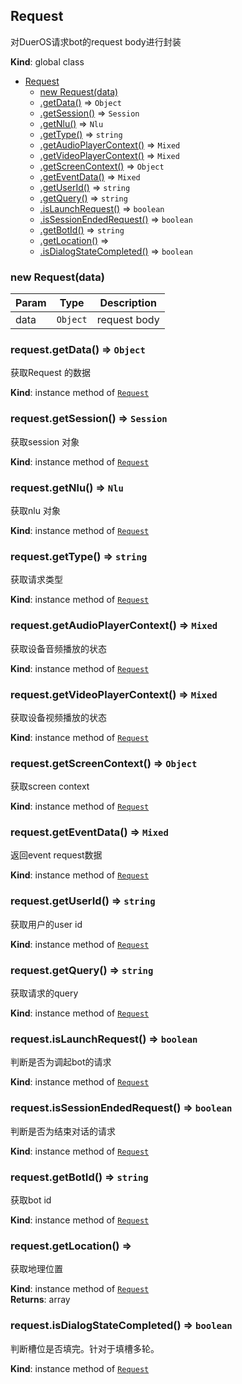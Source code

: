 <a name="Request"></a>

## Request
对DuerOS请求bot的request body进行封装

**Kind**: global class  

* [Request](#Request)
    * [new Request(data)](#new_Request_new)
    * [.getData()](#Request+getData) ⇒ <code>Object</code>
    * [.getSession()](#Request+getSession) ⇒ <code>Session</code>
    * [.getNlu()](#Request+getNlu) ⇒ <code>Nlu</code>
    * [.getType()](#Request+getType) ⇒ <code>string</code>
    * [.getAudioPlayerContext()](#Request+getAudioPlayerContext) ⇒ <code>Mixed</code>
    * [.getVideoPlayerContext()](#Request+getVideoPlayerContext) ⇒ <code>Mixed</code>
    * [.getScreenContext()](#Request+getScreenContext) ⇒ <code>Object</code>
    * [.getEventData()](#Request+getEventData) ⇒ <code>Mixed</code>
    * [.getUserId()](#Request+getUserId) ⇒ <code>string</code>
    * [.getQuery()](#Request+getQuery) ⇒ <code>string</code>
    * [.isLaunchRequest()](#Request+isLaunchRequest) ⇒ <code>boolean</code>
    * [.isSessionEndedRequest()](#Request+isSessionEndedRequest) ⇒ <code>boolean</code>
    * [.getBotId()](#Request+getBotId) ⇒ <code>string</code>
    * [.getLocation()](#Request+getLocation) ⇒
    * [.isDialogStateCompleted()](#Request+isDialogStateCompleted) ⇒ <code>boolean</code>

<a name="new_Request_new"></a>

### new Request(data)

| Param | Type | Description |
| --- | --- | --- |
| data | <code>Object</code> | request body |

<a name="Request+getData"></a>

### request.getData() ⇒ <code>Object</code>
获取Request 的数据

**Kind**: instance method of [<code>Request</code>](#Request)  
<a name="Request+getSession"></a>

### request.getSession() ⇒ <code>Session</code>
获取session 对象

**Kind**: instance method of [<code>Request</code>](#Request)  
<a name="Request+getNlu"></a>

### request.getNlu() ⇒ <code>Nlu</code>
获取nlu 对象

**Kind**: instance method of [<code>Request</code>](#Request)  
<a name="Request+getType"></a>

### request.getType() ⇒ <code>string</code>
获取请求类型

**Kind**: instance method of [<code>Request</code>](#Request)  
<a name="Request+getAudioPlayerContext"></a>

### request.getAudioPlayerContext() ⇒ <code>Mixed</code>
获取设备音频播放的状态

**Kind**: instance method of [<code>Request</code>](#Request)  
<a name="Request+getVideoPlayerContext"></a>

### request.getVideoPlayerContext() ⇒ <code>Mixed</code>
获取设备视频播放的状态

**Kind**: instance method of [<code>Request</code>](#Request)  
<a name="Request+getScreenContext"></a>

### request.getScreenContext() ⇒ <code>Object</code>
获取screen context

**Kind**: instance method of [<code>Request</code>](#Request)  
<a name="Request+getEventData"></a>

### request.getEventData() ⇒ <code>Mixed</code>
返回event request数据

**Kind**: instance method of [<code>Request</code>](#Request)  
<a name="Request+getUserId"></a>

### request.getUserId() ⇒ <code>string</code>
获取用户的user id

**Kind**: instance method of [<code>Request</code>](#Request)  
<a name="Request+getQuery"></a>

### request.getQuery() ⇒ <code>string</code>
获取请求的query

**Kind**: instance method of [<code>Request</code>](#Request)  
<a name="Request+isLaunchRequest"></a>

### request.isLaunchRequest() ⇒ <code>boolean</code>
判断是否为调起bot的请求

**Kind**: instance method of [<code>Request</code>](#Request)  
<a name="Request+isSessionEndedRequest"></a>

### request.isSessionEndedRequest() ⇒ <code>boolean</code>
判断是否为结束对话的请求

**Kind**: instance method of [<code>Request</code>](#Request)  
<a name="Request+getBotId"></a>

### request.getBotId() ⇒ <code>string</code>
获取bot id

**Kind**: instance method of [<code>Request</code>](#Request)  
<a name="Request+getLocation"></a>

### request.getLocation() ⇒
获取地理位置

**Kind**: instance method of [<code>Request</code>](#Request)  
**Returns**: array  
<a name="Request+isDialogStateCompleted"></a>

### request.isDialogStateCompleted() ⇒ <code>boolean</code>
判断槽位是否填完。针对于填槽多轮。

**Kind**: instance method of [<code>Request</code>](#Request)  
